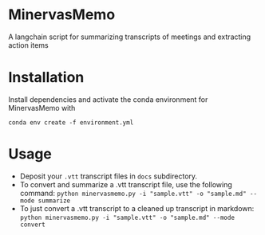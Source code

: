 # MinervasMemo
A langchain script for summarizing transcripts of meetings and extracting action items

# Installation
Install dependencies and activate the conda environment for MinervasMemo with  

`conda env create -f environment.yml`

# Usage
- Deposit your `.vtt` transcript files in `docs` subdirectory.
- To convert and summarize a .vtt transcript file, use the following command:
`python minervasmemo.py -i "sample.vtt" -o "sample.md" --mode summarize`
- To just convert a .vtt transcript to a cleaned up transcript in markdown:
`python minervasmemo.py -i "sample.vtt" -o "sample.md" --mode convert`